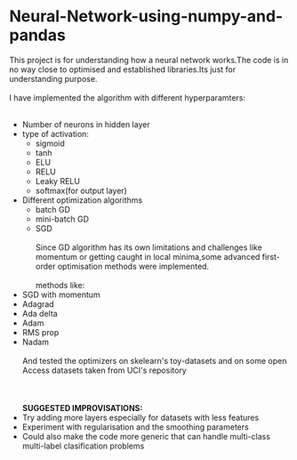 # Neural-Network-using-numpy-and-pandas
This project is for understanding how a neural network works.The code is in no way close to optimised and established libraries.Its just for understanding purpose.<br><br>I have implemented the algorithm with different hyperparamters:<br><br>
- Number of neurons in hidden layer
- type of activation:
  - sigmoid
  - tanh
  - ELU
  - RELU
  - Leaky RELU
  - softmax(for output layer)
- Different optimization algorithms
  - batch GD
  - mini-batch GD
  - SGD
<br><br>
Since GD algorithm has its own limitations and challenges like momentum or getting caught in local minima,some advanced first-order optimisation methods were implemented.<br><br>methods  like:
- SGD with momentum
- Adagrad
- Ada delta
- Adam
- RMS prop
- Nadam
<br><br>And tested the  optimizers on skelearn's toy-datasets and on some open Access datasets taken from UCI's repository<br><br>
<br><br>
**SUGGESTED IMPROVISATIONS:**
- Try adding more layers especially for datasets with less features
- Experiment with regularisation and the smoothing parameters
- Could also make the code more generic that can handle multi-class multi-label clasification problems


